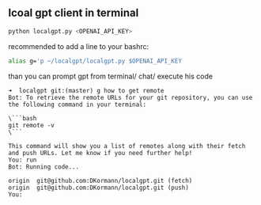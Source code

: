 ## lcoal gpt client in terminal 

```python
python localgpt.py <OPENAI_API_KEY>
```

recommended to add a line to your bashrc:
```bash
alias g='p ~/localgpt/localgpt.py $OPENAI_API_KEY
```


than you can prompt gpt from terminal/ chat/ execute his code
```
➜  localgpt git:(master) g how to get remote 
Bot: To retrieve the remote URLs for your git repository, you can use the following command in your terminal:

\```bash
git remote -v
\```

This command will show you a list of remotes along with their fetch and push URLs. Let me know if you need further help!
You: run
Bot: Running code...

origin	git@github.com:DKormann/localgpt.git (fetch)
origin	git@github.com:DKormann/localgpt.git (push)
You:     
```
